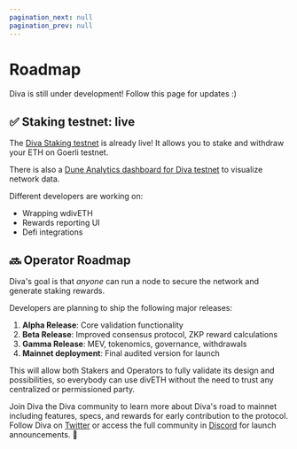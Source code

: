 ```yaml
---
pagination_next: null
pagination_prev: null
---
```


# Roadmap

Diva is still under development! Follow this page for updates :)

## ✅ Staking testnet: live

The [Diva Staking testnet](https://stake.divalabs.org) is already live! It allows you to stake and withdraw your ETH on Goerli testnet.

There is also a [Dune Analytics dashboard for Diva testnet](https://dune.com/anchor/diva-goerli-network-dashboard) to visualize network data.

Different developers are working on:

- Wrapping wdivETH
- Rewards reporting UI
- Defi integrations


## 🔜 Operator Roadmap

Diva's goal is that *anyone* can run a node to secure the network and generate staking rewards.

Developers are planning to ship the following major releases:

1. **Alpha Release**: Core validation functionality
2. **Beta Release**: Improved consensus protocol, ZKP reward calculations
3. **Gamma Release**: MEV, tokenomics, governance, withdrawals
4. **Mainnet deployment**: Final audited version for launch


This will allow both Stakers and Operators to fully validate its design and possibilities, so everybody can use divETH without the need to trust any centralized or permissioned party.

Join Diva the Diva community to learn more about Diva's road to mainnet including features, specs, and rewards for early contribution to the protocol. Follow Diva on [Twitter](https://twitter.com/divalabs) or access the full community in [Discord](https://discord.gg/diva) for launch announcements. 🚀



